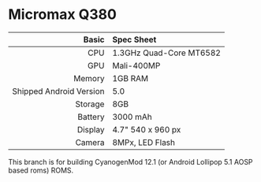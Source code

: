 Micromax Q380
==============

Basic   | Spec Sheet
-------:|:-------------------------
CPU     | 1.3GHz Quad-Core MT6582
GPU     | Mali-400MP
Memory  | 1GB RAM
Shipped Android Version | 5.0
Storage | 8GB
Battery | 3000 mAh
Display | 4.7" 540 x 960 px
Camera  | 8MPx, LED Flash

This branch is for building CyanogenMod 12.1 (or Android Lollipop 5.1 AOSP based roms) ROMS.

